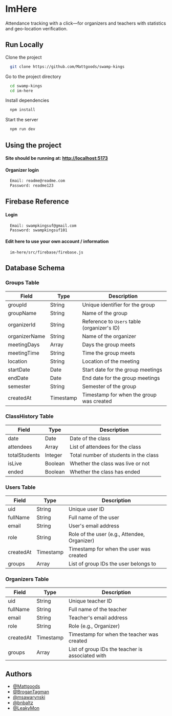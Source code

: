 
# ImHere

Attendance tracking with a click—for organizers and teachers with statistics and geo-location verification.

## Run Locally

Clone the project

```bash
  git clone https://github.com/Mattgoods/swamp-kings
```

Go to the project directory

```bash
  cd swamp-kings
  cd im-here
```

Install dependencies

```bash
  npm install
```

Start the server

```bash
  npm run dev
```



## Using the project

#### Site should be running at: [http://localhost:5173](http://localhost:5173)

#### Organizer login

```bash
  Email: readme@readme.com
  Password: readme123
```


    
## Firebase Reference

#### Login

```http
  Email: swampkingsuf@gmail.com
  Password: swampkingsuf101
```

#### Edit here to use your own account / information

```http
  im-here/src/firebase/firebase.js
```
## Database Schema

### Groups Table
| Field          | Type        | Description                                         |
|----------------|-------------|-----------------------------------------------------|
| groupId        | String      | Unique identifier for the group                    |
| groupName      | String      | Name of the group                                  |
| organizerId    | String      | Reference to `Users` table (organizer's ID)        |
| organizerName  | String      | Name of the organizer                              |
| meetingDays    | Array       | Days the group meets                               |
| meetingTime    | String      | Time the group meets                               |
| location       | String      | Location of the meeting                            |
| startDate      | Date        | Start date for the group meetings                 |
| endDate        | Date        | End date for the group meetings                   |
| semester       | String      | Semester of the group                              |
| createdAt      | Timestamp   | Timestamp for when the group was created           |

### ClassHistory Table 
| Field          | Type        | Description                                         |
|----------------|-------------|-----------------------------------------------------|
| date           | Date        | Date of the class                                  |
| attendees      | Array       | List of attendees for the class                   |
| totalStudents  | Integer     | Total number of students in the class              |
| isLive         | Boolean     | Whether the class was live or not                  |
| ended          | Boolean     | Whether the class has ended                        |

### Users Table
| Field          | Type        | Description                                         |
|----------------|-------------|-----------------------------------------------------|
| uid            | String      | Unique user ID                                     |
| fullName       | String      | Full name of the user                              |
| email          | String      | User's email address                               |
| role           | String      | Role of the user (e.g., Attendee, Organizer)       |
| createdAt      | Timestamp   | Timestamp for when the user was created            |
| groups         | Array       | List of group IDs the user belongs to              |

### Organizers Table
| Field          | Type        | Description                                         |
|----------------|-------------|-----------------------------------------------------|
| uid            | String      | Unique teacher ID                                  |
| fullName       | String      | Full name of the teacher                           |
| email          | String      | Teacher's email address                            |
| role           | String      | Role (e.g., Organizer)                             |
| createdAt      | Timestamp   | Timestamp for when the teacher was created         |
| groups         | Array       | List of group IDs the teacher is associated with   |

## Authors

- [@Mattgoods](https://github.com/Mattgoods)
- [@BroganTagman](https://github.com/BroganTagman)
- [@msawarynski](https://github.com/msawarynski)
- [@bnbaltz](https://github.com/bnbaltz)
- [@LeakyMon](https://github.com/LeakyMon)

